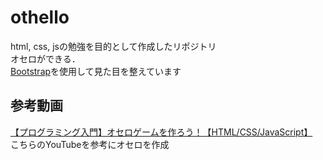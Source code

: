 # othello
html, css, jsの勉強を目的として作成したリポジトリ<br>
オセロができる．<br>
[Bootstrap](https://getbootstrap.jp)を使用して見た目を整えています

## 参考動画
[【プログラミング入門】オセロゲームを作ろう！【HTML/CSS/JavaScript】](https://youtube.com/playlist?list=PLjVOh_I4G7VfA0rLRvCyYN9ttqcihhfgN&si=JCU76ppQRuFLL-Q8)<br>
こちらのYouTubeを参考にオセロを作成